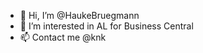 - 👋 Hi, I’m @HaukeBruegmann
- 👀 I’m interested in AL for Business Central
- 📫 Contact me @knk

<!---
HaukeBruegmann/HaukeBruegmann is a ✨ special ✨ repository because its `README.md` (this file) appears on your GitHub profile.
You can click the Preview link to take a look at your changes.
--->
